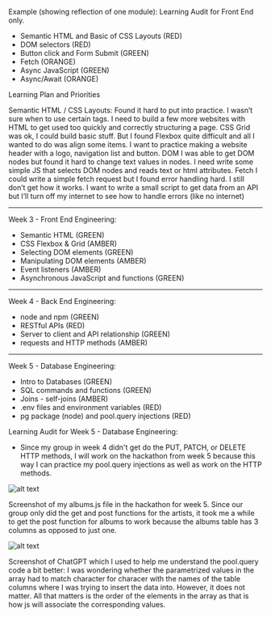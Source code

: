 Example (showing reflection of one module):
Learning Audit for Front End only.

- Semantic HTML and Basic of CSS Layouts (RED)
- DOM selectors (RED)
- Button click and Form Submit (GREEN)
- Fetch (ORANGE)
- Async JavaScript (GREEN)
- Async/Await (ORANGE)

Learning Plan and Priorities

Semantic HTML / CSS Layouts:
Found it hard to put into practice. I wasn’t sure when to use certain tags. I need to build a few more websites with HTML to get used too quickly and correctly structuring a page.
CSS Grid was ok, I could build basic stuff. But I found Flexbox quite difficult and all I wanted to do was align some items. I want to practice making a website header with a logo, navigation list and button.
DOM
I was able to get DOM nodes but found it hard to change text values in nodes. I need write some simple JS that selects DOM nodes and reads text or html attributes.
Fetch
I could write a simple fetch request but I found error handling hard. I still don’t get how it works. I want to write a small script to get data from an API but I’ll turn off my internet to see how to handle errors (like no internet)

------------------------------------------------------------------------

Week 3 - Front End Engineering:

- Semantic HTML (GREEN)
- CSS Flexbox & Grid (AMBER)
- Selecting DOM elements (GREEN)
- Manipulating DOM elements (AMBER)
- Event listeners (AMBER)
- Asynchronous JavaScript and functions (GREEN)

------------------------------------------------------------------------

Week 4 - Back End Engineering:

- node and npm (GREEN)
- RESTful APIs (RED)
- Server to client and API relationship (GREEN)
- requests and HTTP methods (AMBER)

------------------------------------------------------------------------

Week 5 - Database Engineering:

- Intro to Databases (GREEN)
- SQL commands and functions (GREEN)
- Joins - self-joins (AMBER)
- .env files and environment variables (RED)
- pg package (node) and pool.query injections (RED)

Learning Audit for Week 5 - Database Engineering:

- Since my group in week 4 didn't get do the PUT, PATCH, or DELETE HTTP methods,
I will work on the hackathon from week 5 because this way I can practice my pool.query injections as well
as work on the HTTP methods.


![alt text](<../screenshots/Screenshot 2024-08-04 102726.png>)

Screenshot of my albums.js file in the hackathon for week 5. Since our group only did the
get and post functions for the artists, it took me a while to get the post function for 
albums to work because the albums table has 3 columns as opposed to just one.


![alt text](<../screenshots/Screenshot 2024-08-04 102944.png>)

Screenshot of ChatGPT which I used to help me understand the pool.query code a bit better:
I was wondering whether the parametrized values in the array had to match character for characer
with the names of the table columns where I was trying to insert the data into.
However, it does not matter. All that matters is the order of the elements in the array
as that is how js will associate the corresponding values.